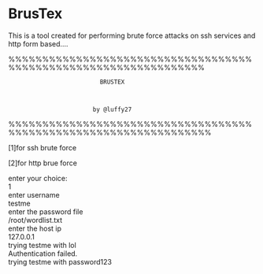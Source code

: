 # BrusTex


This is a tool created for performing brute force attacks on ssh services and http form based....


%%%%%%%%%%%%%%%%%%%%%%%%%%%%%%%%%%%%%%%%%%%%%%%%%%%%%%%%%%%%%%%%%


			                  BRUSTEX



			                by @luffy27


%%%%%%%%%%%%%%%%%%%%%%%%%%%%%%%%%%%%%%%%%%%%%%%%%%%%%%%%%%%%%%%%%%


[1]for ssh brute force

[2]for http brue force

enter your choice:</br>
1</br>
enter username</br>
testme</br>
enter the password file</br>
/root/wordlist.txt</br>
enter the host ip</br>
127.0.0.1</br>
trying  testme  with  lol</br>
Authentication failed.</br>
trying  testme  with  password123</br>

